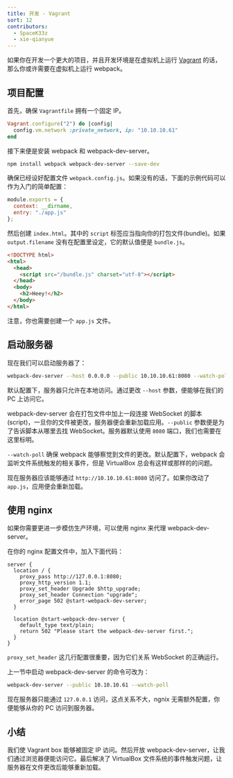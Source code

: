 ```yaml
---
title: 开发 - Vagrant
sort: 12
contributors:
  - SpaceK33z
  - xie-qianyue
---
```


如果你在开发一个更大的项目，并且开发环境是在虚拟机上运行 [Vagrant](https://www.vagrantup.com/) 的话，那么你或许需要在虚拟机上运行 webpack。

## 项目配置

首先，确保 `Vagrantfile` 拥有一个固定 IP。

```ruby
Vagrant.configure("2") do |config|
  config.vm.network :private_network, ip: "10.10.10.61"
end
```

接下来便是安装 webpack 和 webpack-dev-server。

```bash
npm install webpack webpack-dev-server --save-dev
```

确保已经设好配置文件 `webpack.config.js`。如果没有的话，下面的示例代码可以作为入门的简单配置：

```js
module.exports = {
  context: __dirname,
  entry: "./app.js"
};
```

然后创建 `index.html`。其中的 `script` 标签应当指向你的打包文件(bundle)。如果 `output.filename` 没有在配置里设定，它的默认值便是 `bundle.js`。 

```html
<!DOCTYPE html>
<html>
  <head>
    <script src="/bundle.js" charset="utf-8"></script>
  </head>
  <body>
    <h2>Heey!</h2>
  </body>
</html>
```

注意，你也需要创建一个 `app.js` 文件。

## 启动服务器

现在我们可以启动服务器了：

```bash
webpack-dev-server --host 0.0.0.0 --public 10.10.10.61:8080 --watch-poll
```

默认配置下，服务器只允许在本地访问。通过更改 `--host` 参数，便能够在我们的 PC 上访问它。

webpack-dev-server 会在打包文件中加上一段连接 WebSocket 的脚本(script)，一旦你的文件被更改，服务器便会重新加载应用。`--public` 参数便是为了告诉脚本从哪里去找 WebSocket。服务器默认使用 `8080` 端口，我们也需要在这里标明。

`--watch-poll` 确保 webpack 能够察觉到文件的更改。默认配置下，webpack 会监听文件系统触发的相关事件，但是 VirtualBox 总会有这样或那样的的问题。 

现在服务器应该能够通过 `http://10.10.10.61:8080` 访问了。如果你改动了 `app.js`，应用便会重新加载。

## 使用 nginx

如果你需要更进一步模仿生产环境，可以使用 nginx 来代理 webpack-dev-server。

在你的 nginx 配置文件中，加入下面代码：

```nginx
server {
  location / {
    proxy_pass http://127.0.0.1:8080;
    proxy_http_version 1.1;
    proxy_set_header Upgrade $http_upgrade;
    proxy_set_header Connection "upgrade";
    error_page 502 @start-webpack-dev-server;
  }

  location @start-webpack-dev-server {
    default_type text/plain;
    return 502 "Please start the webpack-dev-server first.";
  }
}
```

`proxy_set_header` 这几行配置很重要，因为它们关系 WebSocket 的正确运行。

上一节中启动 webpack-dev-server 的命令可改为：

```bash
webpack-dev-server --public 10.10.10.61 --watch-poll
```

现在服务器只能通过 `127.0.0.1` 访问，这点关系不大，ngnix 无需额外配置，你便能够从你的 PC 访问到服务器。

## 小结

我们使 Vagrant box 能够被固定 IP 访问。然后开放 webpack-dev-server，让我们通过浏览器便能访问它。最后解决了 VirtualBox 文件系统的事件触发问题，让服务器在文件更改后能够重新加载。
